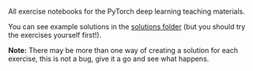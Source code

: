 All exercise notebooks for the PyTorch deep learning teaching materials. 

You can see example solutions in the [solutions folder](https://github.com/mrdbourke/pytorch-deep-learning/tree/main/extras/solutions) (but you should try the exercises yourself first!).

**Note:** There may be more than one way of creating a solution for each exercise, this is not a bug, give it a go and see what happens.
